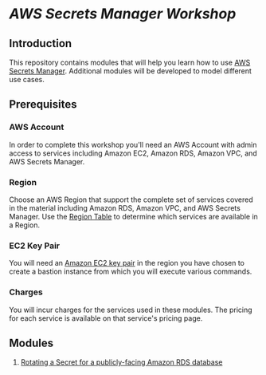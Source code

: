 <!--                                                                                       -->
<!-- Copyright 2018 Amazon.com, Inc. or its affiliates. All Rights Reserved.               -->
<!--                                                                                       -->
<!-- Permission is hereby granted, free of charge, to any person obtaining a copy of this  -->
<!-- software and associated documentation files (the "Software"), to deal in the Software -->
<!-- without restriction, including without limitation the rights to use, copy, modify,    -->
<!-- merge, publish, distribute, sublicense, and/or sell copies of the Software, and to    -->
<!-- permit persons to whom the Software is furnished to do so.                            -->
<!--                                                                                       -->
<!-- THE SOFTWARE IS PROVIDED "AS IS", WITHOUT WARRANTY OF ANY KIND, EXPRESS OR IMPLIED,   -->
<!-- INCLUDING BUT NOT LIMITED TO THE WARRANTIES OF MERCHANTABILITY, FITNESS FOR A         -->
<!-- PARTICULAR PURPOSE AND NONINFRINGEMENT. IN NO EVENT SHALL THE AUTHORS OR COPYRIGHT    -->
<!-- HOLDERS BE LIABLE FOR ANY CLAIM, DAMAGES OR OTHER LIABILITY, WHETHER IN AN ACTION     -->
<!-- OF CONTRACT, TORT OR OTHERWISE, ARISING FROM, OUT OF OR IN CONNECTION WITH THE        -->
<!-- SOFTWARE OR THE USE OR OTHER DEALINGS IN THE SOFTWARE.                                -->
<!--                                                                                       -->
# ___AWS Secrets Manager Workshop___

## Introduction

This repository contains modules that will help you learn how to use [AWS Secrets Manager](https://aws.amazon.com/secrets-manager/).  Additional modules will be developed to model different use cases.

## Prerequisites

### AWS Account

In order to complete this workshop you'll need an AWS Account with admin access to services including Amazon EC2, Amazon RDS, Amazon VPC, and AWS Secrets Manager.

### Region

Choose an AWS Region that support the complete set of services covered in the material including Amazon RDS, Amazon VPC, and AWS Secrets Manager. Use the [Region Table](https://aws.amazon.com/about-aws/global-infrastructure/regional-product-services/) to determine which services are available in a Region.

### EC2 Key Pair

You will need an [Amazon EC2 key pair](https://docs.aws.amazon.com/AWSEC2/latest/UserGuide/ec2-key-pairs.html) in the region you have chosen to create a bastion instance from which you will execute various commands. 

### Charges

You will incur charges for the services used in these modules.  The pricing for each service is available on that service's pricing page.

## Modules

1. [Rotating a Secret for a publicly-facing Amazon RDS database](1_RotatePublicRDS)
